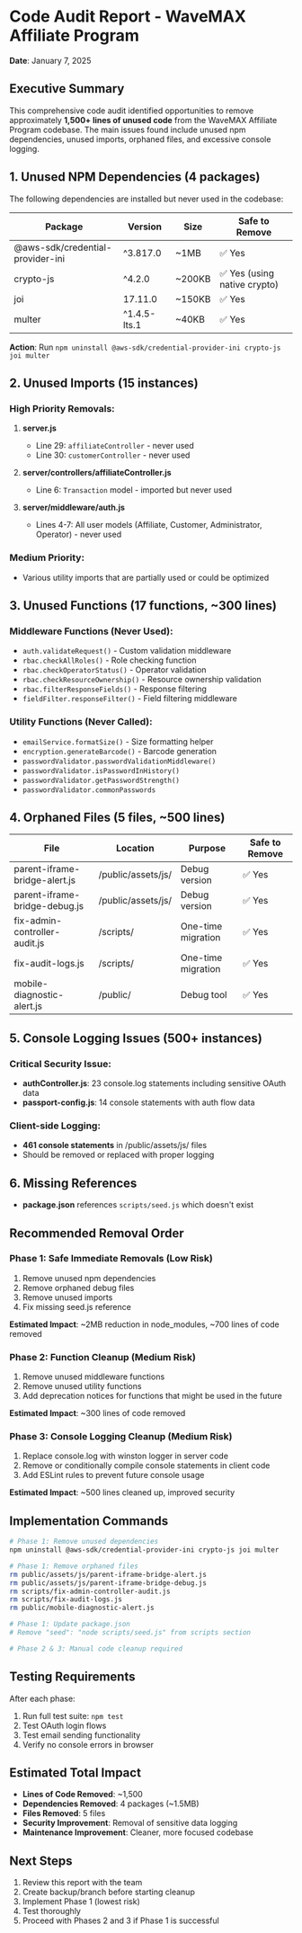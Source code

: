 # Code Audit Report - WaveMAX Affiliate Program
**Date**: January 7, 2025

## Executive Summary

This comprehensive code audit identified opportunities to remove approximately **1,500+ lines of unused code** from the WaveMAX Affiliate Program codebase. The main issues found include unused npm dependencies, unused imports, orphaned files, and excessive console logging.

## 1. Unused NPM Dependencies (4 packages)

The following dependencies are installed but never used in the codebase:

| Package | Version | Size | Safe to Remove |
|---------|---------|------|----------------|
| @aws-sdk/credential-provider-ini | ^3.817.0 | ~1MB | ✅ Yes |
| crypto-js | ^4.2.0 | ~200KB | ✅ Yes (using native crypto) |
| joi | 17.11.0 | ~150KB | ✅ Yes |
| multer | ^1.4.5-lts.1 | ~40KB | ✅ Yes |

**Action**: Run `npm uninstall @aws-sdk/credential-provider-ini crypto-js joi multer`

## 2. Unused Imports (15 instances)

### High Priority Removals:
1. **server.js**
   - Line 29: `affiliateController` - never used
   - Line 30: `customerController` - never used

2. **server/controllers/affiliateController.js**
   - Line 6: `Transaction` model - imported but never used

3. **server/middleware/auth.js**
   - Lines 4-7: All user models (Affiliate, Customer, Administrator, Operator) - never used

### Medium Priority:
- Various utility imports that are partially used or could be optimized

## 3. Unused Functions (17 functions, ~300 lines)

### Middleware Functions (Never Used):
- `auth.validateRequest()` - Custom validation middleware
- `rbac.checkAllRoles()` - Role checking function
- `rbac.checkOperatorStatus()` - Operator validation
- `rbac.checkResourceOwnership()` - Resource ownership validation
- `rbac.filterResponseFields()` - Response filtering
- `fieldFilter.responseFilter()` - Field filtering middleware

### Utility Functions (Never Called):
- `emailService.formatSize()` - Size formatting helper
- `encryption.generateBarcode()` - Barcode generation
- `passwordValidator.passwordValidationMiddleware()`
- `passwordValidator.isPasswordInHistory()`
- `passwordValidator.getPasswordStrength()`
- `passwordValidator.commonPasswords`

## 4. Orphaned Files (5 files, ~500 lines)

| File | Location | Purpose | Safe to Remove |
|------|----------|---------|----------------|
| parent-iframe-bridge-alert.js | /public/assets/js/ | Debug version | ✅ Yes |
| parent-iframe-bridge-debug.js | /public/assets/js/ | Debug version | ✅ Yes |
| fix-admin-controller-audit.js | /scripts/ | One-time migration | ✅ Yes |
| fix-audit-logs.js | /scripts/ | One-time migration | ✅ Yes |
| mobile-diagnostic-alert.js | /public/ | Debug tool | ✅ Yes |

## 5. Console Logging Issues (500+ instances)

### Critical Security Issue:
- **authController.js**: 23 console.log statements including sensitive OAuth data
- **passport-config.js**: 14 console statements with auth flow data

### Client-side Logging:
- **461 console statements** in /public/assets/js/ files
- Should be removed or replaced with proper logging

## 6. Missing References

- **package.json** references `scripts/seed.js` which doesn't exist

## Recommended Removal Order

### Phase 1: Safe Immediate Removals (Low Risk)
1. Remove unused npm dependencies
2. Remove orphaned debug files
3. Remove unused imports
4. Fix missing seed.js reference

**Estimated Impact**: ~2MB reduction in node_modules, ~700 lines of code removed

### Phase 2: Function Cleanup (Medium Risk)
1. Remove unused middleware functions
2. Remove unused utility functions
3. Add deprecation notices for functions that might be used in the future

**Estimated Impact**: ~300 lines of code removed

### Phase 3: Console Logging Cleanup (Medium Risk)
1. Replace console.log with winston logger in server code
2. Remove or conditionally compile console statements in client code
3. Add ESLint rules to prevent future console usage

**Estimated Impact**: ~500 lines cleaned up, improved security

## Implementation Commands

```bash
# Phase 1: Remove unused dependencies
npm uninstall @aws-sdk/credential-provider-ini crypto-js joi multer

# Phase 1: Remove orphaned files
rm public/assets/js/parent-iframe-bridge-alert.js
rm public/assets/js/parent-iframe-bridge-debug.js
rm scripts/fix-admin-controller-audit.js
rm scripts/fix-audit-logs.js
rm public/mobile-diagnostic-alert.js

# Phase 1: Update package.json
# Remove "seed": "node scripts/seed.js" from scripts section

# Phase 2 & 3: Manual code cleanup required
```

## Testing Requirements

After each phase:
1. Run full test suite: `npm test`
2. Test OAuth login flows
3. Test email sending functionality
4. Verify no console errors in browser

## Estimated Total Impact

- **Lines of Code Removed**: ~1,500
- **Dependencies Removed**: 4 packages (~1.5MB)
- **Files Removed**: 5 files
- **Security Improvement**: Removal of sensitive data logging
- **Maintenance Improvement**: Cleaner, more focused codebase

## Next Steps

1. Review this report with the team
2. Create backup/branch before starting cleanup
3. Implement Phase 1 (lowest risk)
4. Test thoroughly
5. Proceed with Phases 2 and 3 if Phase 1 is successful